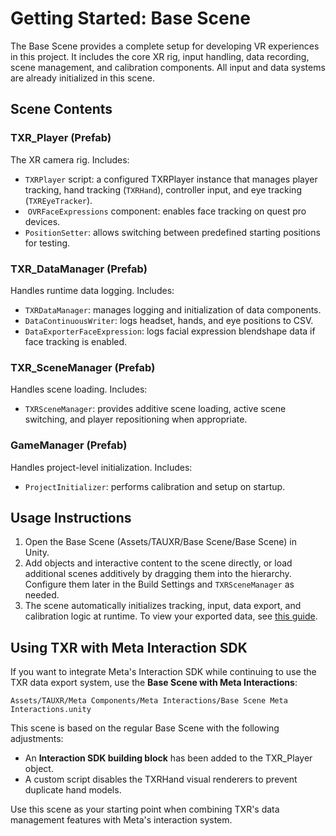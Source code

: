 # Getting Started: Base Scene

The Base Scene provides a complete setup for developing VR experiences in this project. It includes the core XR rig, input handling, data recording, scene management, and calibration components. All input and data systems are already initialized in this scene.

## Scene Contents

### TXR\_Player (Prefab)

The XR camera rig. Includes:

* `TXRPlayer` script: a configured TXRPlayer instance that manages player tracking, hand tracking (`TXRHand`), controller input, and eye tracking (`TXREyeTracker`).
*  `OVRFaceExpressions` component: enables face tracking on quest pro devices.
* `PositionSetter`: allows switching between predefined starting positions for testing.

### TXR\_DataManager (Prefab)

Handles runtime data logging. Includes:

* `TXRDataManager`: manages logging and initialization of data components.
* `DataContinuousWriter`: logs headset, hands, and eye positions to CSV.
* `DataExporterFaceExpression`: logs facial expression blendshape data if face tracking is enabled.

### TXR\_SceneManager (Prefab)

Handles scene loading. Includes:

* `TXRSceneManager`: provides additive scene loading, active scene switching, and player repositioning when appropriate.

### GameManager (Prefab)

Handles project-level initialization. Includes:

* `ProjectInitializer`: performs calibration and setup on startup.

## Usage Instructions

1. Open the Base Scene (Assets/TAUXR/Base Scene/Base Scene) in Unity. 
2. Add objects and interactive content to the scene directly, or load additional scenes additively by dragging them into the hierarchy. Configure them later in the Build Settings and `TXRSceneManager` as needed.
3. The scene automatically initializes tracking, input, data export, and calibration logic at runtime. To view your exported data, see [this guide](https://github.com/TAU-XR/TAUXR-OpenTemplate/blob/main/View%20Exported%20Data.md).

## Using TXR with Meta Interaction SDK

If you want to integrate Meta's Interaction SDK while continuing to use the TXR data export system, use the **Base Scene with Meta Interactions**:

`Assets/TAUXR/Meta Components/Meta Interactions/Base Scene Meta Interactions.unity`

This scene is based on the regular Base Scene with the following adjustments:

* An **Interaction SDK building block** has been added to the TXR\_Player object.
* A custom script disables the TXRHand visual renderers to prevent duplicate hand models.

Use this scene as your starting point when combining TXR's data management features with Meta's interaction system.
